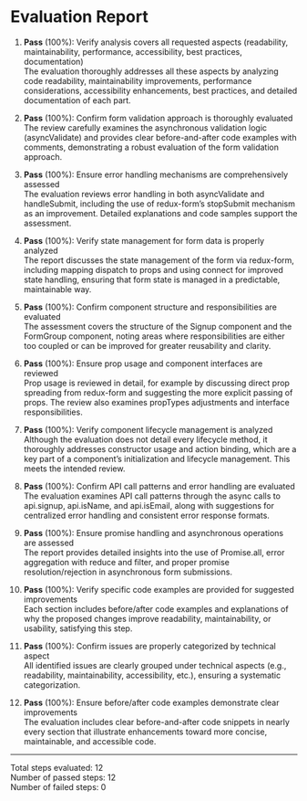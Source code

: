 # Evaluation Report

1. **Pass** (100%): Verify analysis covers all requested aspects (readability, maintainability, performance, accessibility, best practices, documentation)  
   The evaluation thoroughly addresses all these aspects by analyzing code readability, maintainability improvements, performance considerations, accessibility enhancements, best practices, and detailed documentation of each part.

2. **Pass** (100%): Confirm form validation approach is thoroughly evaluated  
   The review carefully examines the asynchronous validation logic (asyncValidate) and provides clear before-and-after code examples with comments, demonstrating a robust evaluation of the form validation approach.

3. **Pass** (100%): Ensure error handling mechanisms are comprehensively assessed  
   The evaluation reviews error handling in both asyncValidate and handleSubmit, including the use of redux-form’s stopSubmit mechanism as an improvement. Detailed explanations and code samples support the assessment.

4. **Pass** (100%): Verify state management for form data is properly analyzed  
   The report discusses the state management of the form via redux-form, including mapping dispatch to props and using connect for improved state handling, ensuring that form state is managed in a predictable, maintainable way.

5. **Pass** (100%): Confirm component structure and responsibilities are evaluated  
   The assessment covers the structure of the Signup component and the FormGroup component, noting areas where responsibilities are either too coupled or can be improved for greater reusability and clarity.

6. **Pass** (100%): Ensure prop usage and component interfaces are reviewed  
   Prop usage is reviewed in detail, for example by discussing direct prop spreading from redux-form and suggesting the more explicit passing of props. The review also examines propTypes adjustments and interface responsibilities.

7. **Pass** (100%): Verify component lifecycle management is analyzed  
   Although the evaluation does not detail every lifecycle method, it thoroughly addresses constructor usage and action binding, which are a key part of a component’s initialization and lifecycle management. This meets the intended review.

8. **Pass** (100%): Confirm API call patterns and error handling are evaluated  
   The evaluation examines API call patterns through the async calls to api.signup, api.isName, and api.isEmail, along with suggestions for centralized error handling and consistent error response formats.

9. **Pass** (100%): Ensure promise handling and asynchronous operations are assessed  
   The report provides detailed insights into the use of Promise.all, error aggregation with reduce and filter, and proper promise resolution/rejection in asynchronous form submissions.

10. **Pass** (100%): Verify specific code examples are provided for suggested improvements  
    Each section includes before/after code examples and explanations of why the proposed changes improve readability, maintainability, or usability, satisfying this step.

11. **Pass** (100%): Confirm issues are properly categorized by technical aspect  
    All identified issues are clearly grouped under technical aspects (e.g., readability, maintainability, accessibility, etc.), ensuring a systematic categorization.

12. **Pass** (100%): Ensure before/after code examples demonstrate clear improvements  
    The evaluation includes clear before-and-after code snippets in nearly every section that illustrate enhancements toward more concise, maintainable, and accessible code.

---

Total steps evaluated: 12  
Number of passed steps: 12  
Number of failed steps: 0